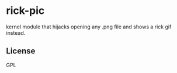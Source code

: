 # rick-pic
kernel module that hijacks opening any .png file and shows
a rick gif instead.

## License
GPL
